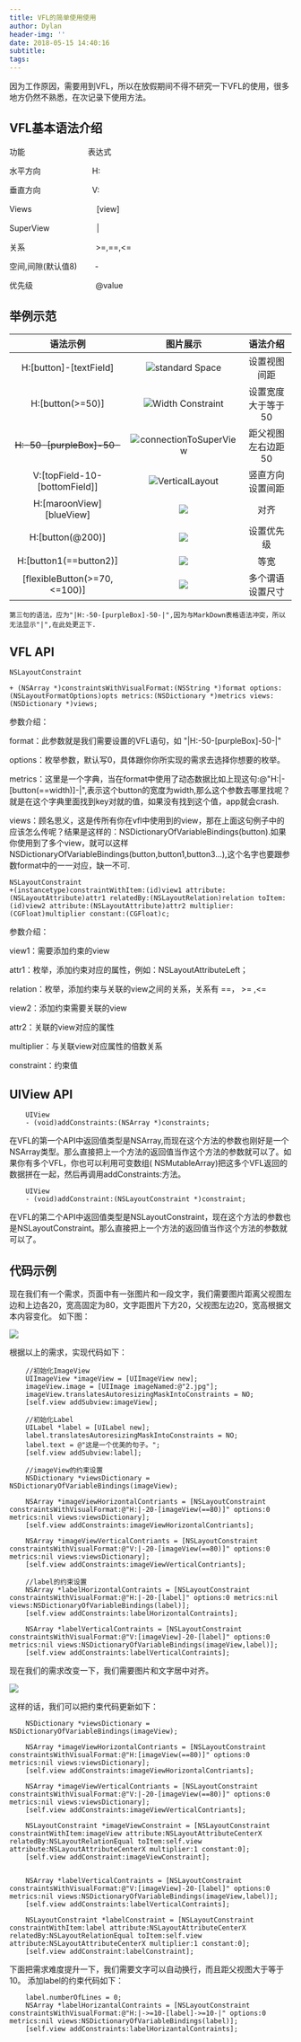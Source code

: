 ```yaml
---
title: VFL的简单使用使用
author: Dylan
header-img: ''
date: 2018-05-15 14:40:16
subtitle:
tags:
---
```


因为工作原因，需要用到VFL，所以在放假期间不得不研究一下VFL的使用，很多地方仍然不熟悉，在次记录下使用方法。

<!--more-->

## VFL基本语法介绍


功能　　　　　　　　表达式

水平方向  　　　　　　  H:

垂直方向  　　　　　　  V:

Views　　　　　　　　 [view]

SuperView　　　　　　|

关系　　　　　　　　　>=,==,<=

空间,间隙(默认值8)　　 -

优先级　　　　　　　　@value

## 举例示范
|语法示例|图片展示|语法介绍|
|:------:|:------:|:-------:|
|H:[button]-[textField]|![standard Space](http://7xs5vr.com1.z0.glb.clouddn.com/standardSpace.png)|设置视图间距|
|H:[button(>=50)]|![Width Constraint](http://7xs5vr.com1.z0.glb.clouddn.com/widthConstraint.png)|设置宽度大于等于50|
|~~H:-50-[purpleBox]-50-~~|![connectionToSuperView](http://7xs5vr.com1.z0.glb.clouddn.com/connectionToSuperview.png)|距父视图左右边距50|
|V:[topField-10-[bottomField]]|![VerticalLayout](http://7xs5vr.com1.z0.glb.clouddn.com/verticalLayout.png)|竖直方向设置间距|
|H:[maroonView][blueView]|![](http://7xs5vr.com1.z0.glb.clouddn.com/flushViews.png)|对齐|
|H:[button(@200)]|![](http://7xs5vr.com1.z0.glb.clouddn.com/priority.png)|设置优先级|
|H:[button1(==button2)]|![](http://7xs5vr.com1.z0.glb.clouddn.com/equalWidths.png)|等宽|
|[flexibleButton(>=70,<=100)]|![](http://7xs5vr.com1.z0.glb.clouddn.com/multiplePredicates.png)|多个谓语设置尺寸|

`
第三句的语法，应为"|H:-50-[purpleBox]-50-|",因为与MarkDown表格语法冲突，所以无法显示"|",在此处更正下.
`

## VFL API
```
NSLayoutConstraint

+ (NSArray *)constraintsWithVisualFormat:(NSString *)format options:(NSLayoutFormatOptions)opts metrics:(NSDictionary *)metrics views:(NSDictionary *)views;
```
	
参数介绍：

format：此参数就是我们需要设置的VFL语句，如 "|H:-50-[purpleBox]-50-|"

options：枚举参数，默认写0，具体跟你你所实现的需求去选择你想要的枚举。

metrics：这里是一个字典，当在format中使用了动态数据比如上现这句:@"H:|-[button(==width)]-|",表示这个button的宽度为width,那么这个参数去哪里找呢？就是在这个字典里面找到key对就的值，如果没有找到这个值，app就会crash.

views：顾名思义，这是传所有你在vfl中使用到的view，那在上面这句例子中的应该怎么传呢？结果是这样的：NSDictionaryOfVariableBindings(button).如果你使用到了多个view，就可以这样NSDictionaryOfVariableBindings(button,button1,button3...),这个名字也要跟参数format中的一一对应，缺一不可.

```
NSLayoutConstraint
+(instancetype)constraintWithItem:(id)view1 attribute:(NSLayoutAttribute)attr1 relatedBy:(NSLayoutRelation)relation toItem:(id)view2 attribute:(NSLayoutAttribute)attr2 multiplier:(CGFloat)multiplier constant:(CGFloat)c;
```
		
参数介绍：

view1：需要添加约束的view

attr1：枚举，添加约束对应的属性，例如：NSLayoutAttributeLeft；

relation：枚举，添加约束与关联的view之间的关系，关系有 ==， >= ,<= 

view2：添加约束需要关联的view

attr2：关联的view对应的属性

multiplier：与关联view对应属性的倍数关系

constraint：约束值

## UIView API
```
	UIView
	- (void)addConstraints:(NSArray *)constraints;
```

在VFL的第一个API中返回值类型是NSArray,而现在这个方法的参数也刚好是一个NSArray类型。那么直接把上一个方法的返回值当作这个方法的参数就可以了。如果你有多个VFL，你也可以利用可变数组( NSMutableArray)把这多个VFL返回的数据拼在一起，然后再调用addConstraints:方法。
```
	UIView
	- (void)addConstraint:(NSLayoutConstraint *)constraint;
```	
在VFL的第二个API中返回值类型是NSLayoutConstraint，现在这个方法的参数也是NSLayoutConstraint。那么直接把上一个方法的返回值当作这个方法的参数就可以了。

## 代码示例

现在我们有一个需求，页面中有一张图片和一段文字，我们需要图片距离父视图左边和上边各20，宽高固定为80，文字距图片下方20，父视图左边20，宽高根据文本内容变化。
如下图：
 
![](http://7xs5vr.com1.z0.glb.clouddn.com/QQ20160403-3@2x.png)

根据以上的需求，实现代码如下：
```
	//初始化ImageView
	UIImageView *imageView = [UIImageView new];
    imageView.image = [UIImage imageNamed:@"2.jpg"];
    imageView.translatesAutoresizingMaskIntoConstraints = NO;
    [self.view addSubview:imageView];
    
    //初始化Label
    UILabel *label = [UILabel new];
    label.translatesAutoresizingMaskIntoConstraints = NO;
    label.text = @"这是一个优美的句子。";
    [self.view addSubview:label];
    
    //imageView的约束设置
    NSDictionary *viewsDictionary = NSDictionaryOfVariableBindings(imageView);
    
    NSArray *imageViewHorizontalContriants = [NSLayoutConstraint constraintsWithVisualFormat:@"H:|-20-[imageView(==80)]" options:0 metrics:nil views:viewsDictionary];
    [self.view addConstraints:imageViewHorizontalContriants];
    
    NSArray *imageViewVerticalContriants = [NSLayoutConstraint constraintsWithVisualFormat:@"V:|-20-[imageView(==80)]" options:0 metrics:nil views:viewsDictionary];
    [self.view addConstraints:imageViewVerticalContriants];
    
    //label的约束设置
    NSArray *labelHorizontalContraints = [NSLayoutConstraint constraintsWithVisualFormat:@"H:|-20-[label]" options:0 metrics:nil views:NSDictionaryOfVariableBindings(label)];
    [self.view addConstraints:labelHorizontalContraints];
    
    NSArray *labelVerticalContraints = [NSLayoutConstraint constraintsWithVisualFormat:@"V:[imageView]-20-[label]" options:0 metrics:nil views:NSDictionaryOfVariableBindings(imageView,label)];
    [self.view addConstraints:labelVerticalContraints];
```
现在我们的需求改变一下，我们需要图片和文字居中对齐。

![](http://7xs5vr.com1.z0.glb.clouddn.com/QQ20160403-2@2x.png)

这样的话，我们可以把约束代码更新如下：
```
	NSDictionary *viewsDictionary = NSDictionaryOfVariableBindings(imageView);
    
    NSArray *imageViewHorizontalContriants = [NSLayoutConstraint constraintsWithVisualFormat:@"H:[imageView(==80)]" options:0 metrics:nil views:viewsDictionary];
    [self.view addConstraints:imageViewHorizontalContriants];
    
    NSArray *imageViewVerticalContriants = [NSLayoutConstraint constraintsWithVisualFormat:@"V:|-20-[imageView(==80)]" options:0 metrics:nil views:viewsDictionary];
    [self.view addConstraints:imageViewVerticalContriants];

    NSLayoutConstraint *imageViewConstraint = [NSLayoutConstraint constraintWithItem:imageView attribute:NSLayoutAttributeCenterX relatedBy:NSLayoutRelationEqual toItem:self.view attribute:NSLayoutAttributeCenterX multiplier:1 constant:0];
    [self.view addConstraint:imageViewConstraint];
    
    
    NSArray *labelVerticalContraints = [NSLayoutConstraint constraintsWithVisualFormat:@"V:[imageView]-20-[label]" options:0 metrics:nil views:NSDictionaryOfVariableBindings(imageView,label)];
    [self.view addConstraints:labelVerticalContraints];
    
    NSLayoutConstraint *labelConstraint = [NSLayoutConstraint constraintWithItem:label attribute:NSLayoutAttributeCenterX relatedBy:NSLayoutRelationEqual toItem:self.view attribute:NSLayoutAttributeCenterX multiplier:1 constant:0];
    [self.view addConstraint:labelConstraint];
```

下面把需求难度提升一下，我们需要文字可以自动换行，而且距父视图大于等于10。
添加label的约束代码如下：
```
	label.numberOfLines = 0;
	NSArray *labelHorizantalContraints = [NSLayoutConstraint constraintsWithVisualFormat:@"H:|->=10-[label]->=10-|" options:0 metrics:nil views:NSDictionaryOfVariableBindings(label)];
    [self.view addConstraints:labelHorizantalContraints];
```


